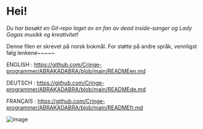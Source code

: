 # Hei!

*Du har besøkt en Git-repo laget av en fan av dead inside-sanger og Lady Gagas musikk og kreativitet!*

Denne filen er skrevet på norsk bokmål. For støtte på andre språk, vennligst følg lenkene~~~~~

ENGLISH : https://github.com/Cringe-programmer/ABRAKADABRA/blob/main/READMEen.md

DEUTSCH : https://github.com/Cringe-programmer/ABRAKADABRA/blob/main/READMEde.md

FRANÇAIS : https://github.com/Cringe-programmer/ABRAKADABRA/blob/main/READMEfr.md

![image](https://github.com/user-attachments/assets/9f510aa4-4d5a-44ad-bae3-0da4f6588802)
